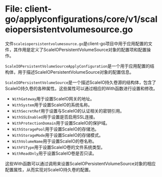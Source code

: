 # File: client-go/applyconfigurations/core/v1/scaleiopersistentvolumesource.go

文件`scaleiopersistentvolumesource.go`是client-go项目中用于应用配置的文件，其作用是定义了ScaleIOPersistentVolumeSource对象的配置项和配置操作。

`ScaleIOPersistentVolumeSourceApplyConfiguration`是一个用于应用配置的结构体，用于描述ScaleIOPersistentVolumeSource对象的配置信息。

`ScaleIOPersistentVolumeSource`是一个描述ScaleIO持久卷源的结构体，包含了ScaleIO持久卷的各种属性。这些属性可以通过相应的With函数进行设置和修改。

- `WithGateway`用于设置ScaleIO网关的地址。
- `WithSystem`用于设置ScaleIO的系统名称。
- `WithSecretRef`用于设置与ScaleIO的认证相关的密钥引用。
- `WithSSLEnabled`用于设置是否启用SSL连接。
- `WithProtectionDomain`用于设置ScaleIO的保护域。
- `WithStoragePool`用于设置ScaleIO的存储池。
- `WithStorageMode`用于设置ScaleIO的存储模式。
- `WithVolumeName`用于设置ScaleIO的卷名称。
- `WithFSType`用于设置ScaleIO卷的文件系统类型。
- `WithReadOnly`用于设置ScaleIO卷是否只读。

这些With函数可以通过调用来设置ScaleIOPersistentVolumeSource对象的相应配置属性，从而实现对ScaleIO持久卷的配置。

